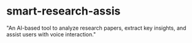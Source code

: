 # smart-research-assis
"An AI-based tool to analyze research papers, extract key insights, and assist users with voice interaction."
